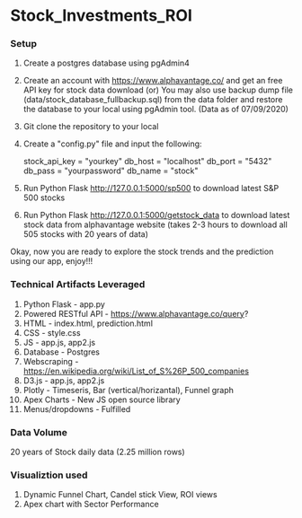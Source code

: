 # Stock_Investments_ROI

### Setup

1) Create a postgres database using pgAdmin4

2) Create an account with https://www.alphavantage.co/ and get an free API key for stock data download 
    (or) 
   You may also use backup dump file (data/stock_database_fullbackup.sql) from the data folder and restore the database to your local using pgAdmin tool. 
   (Data as of 07/09/2020)
    
3) Git clone the repository to your local

4) Create a "config.py" file and input the following:

    stock_api_key = "yourkey"
    db_host = "localhost"
    db_port = "5432"
    db_pass = "yourpassword"
    db_name = "stock"

5) Run Python Flask http://127.0.0.1:5000/sp500 to download latest S&P 500 stocks

6) Run Python Flask http://127.0.0.1:5000/getstock_data to download latest stock data from alphavantage website
    (takes 2-3 hours to download all 505 stocks with 20 years of data)

Okay, now you are ready to explore the stock trends and the prediction using our app, enjoy!!!


### Technical Artifacts Leveraged

1) Python Flask         - app.py
2) Powered RESTful API  - https://www.alphavantage.co/query?
3) HTML                 - index.html, prediction.html
3) CSS                  - style.css
4) JS                   - app.js, app2.js
5) Database             - Postgres
6) Webscraping          - https://en.wikipedia.org/wiki/List_of_S%26P_500_companies
7) D3.js                - app.js, app2.js
8) Plotly               - Timeseris, Bar (vertical/horizantal), Funnel graph
9) Apex Charts          - New JS open source library
10) Menus/dropdowns     - Fulfilled

### Data Volume

20 years of Stock daily data (2.25 million rows)

### Visualiztion used

1) Dynamic Funnel Chart, Candel stick View, ROI views
2) Apex chart with Sector Performance













